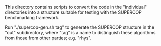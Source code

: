 
This directory contains scripts to convert the code in the "individual"
directories into a structure suitable for testing with the SUPERCOP
benchmarking framework.

Run "./supercop-gen.sh tag" to generate the SUPERCOP structure in the
"out" subdirectory, where "tag" is a name to distinguish these algorithms
from those from other parties; e.g. "rhys".
